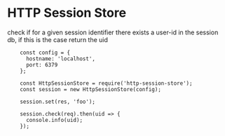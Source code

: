 # HTTP Session Store

check if for a given session identifier there exists a user-id in the session db, if this is the case return the uid 


```
    const config = {
      hostname: 'localhost',
      port: 6379
    };

    const HttpSessionStore = require('http-session-store');
    const session = new HttpSessionStore(config);

    session.set(res, 'foo');

    session.check(req).then(uid => {
      console.info(uid);
    });
```
